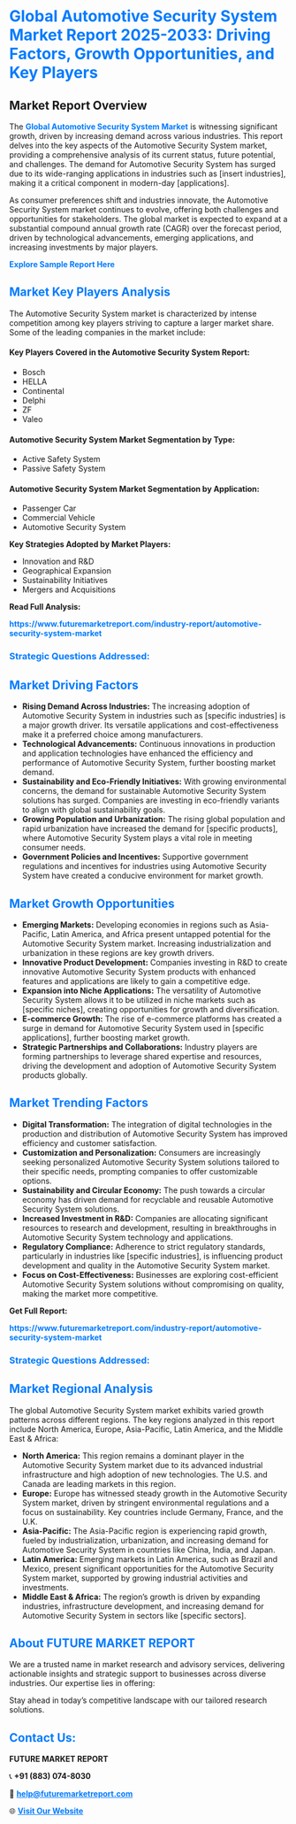 <h1 style="color: #007BFF;">Global Automotive Security System Market Report 2025-2033: Driving Factors, Growth Opportunities, and Key Players</h1>

<section id="overview">
<h2>Market Report Overview</h2>
<p>The <a href="https://www.futuremarketreport.com/industry-report/automotive-security-system-market" style="color: #007BFF; text-decoration: none;"><strong>Global Automotive Security System Market</strong></a> is witnessing significant growth, driven by increasing demand across various industries. This report delves into the key aspects of the Automotive Security System market, providing a comprehensive analysis of its current status, future potential, and challenges. The demand for Automotive Security System has surged due to its wide-ranging applications in industries such as [insert industries], making it a critical component in modern-day [applications].</p>
<p>As consumer preferences shift and industries innovate, the Automotive Security System market continues to evolve, offering both challenges and opportunities for stakeholders. The global market is expected to expand at a substantial compound annual growth rate (CAGR) over the forecast period, driven by technological advancements, emerging applications, and increasing investments by major players.</p>
</section>

<section id="overview">
<p><a href="https://www.futuremarketreport.com/request-sample/reportId=125956" style="color: #007BFF; text-decoration: none;"><strong>Explore Sample Report Here</strong></a></p>
</section>

<section id="key-players">
<h2 style="color: #007BFF;">Market Key Players Analysis</h2>
<p>The Automotive Security System market is characterized by intense competition among key players striving to capture a larger market share. Some of the leading companies in the market include:</p>
<h4>Key Players Covered in the Automotive Security System Report:</h4>
<ul><li>Bosch</li><li>HELLA</li><li>Continental</li><li>Delphi</li><li>ZF</li><li>Valeo</li></ul>
<h4>Automotive Security System Market Segmentation by Type:</h4>
<ul><li>Active Safety System</li><li>Passive Safety System</li></ul>

<h4>Automotive Security System Market Segmentation by Application:</h4>
<ul><li>Passenger Car</li><li>Commercial Vehicle</li><li>Automotive Security System</li></ul>
<p><strong>Key Strategies Adopted by Market Players:</strong></p>
<ul>
<li>Innovation and R&D</li>
<li>Geographical Expansion</li>
<li>Sustainability Initiatives</li>
<li>Mergers and Acquisitions</li>
</ul>
</section>

<section>
<p><strong>Read Full Analysis: </strong></p><a href="https://www.futuremarketreport.com/industry-report/automotive-security-system-market" style="color: #007BFF; text-decoration: none;"><strong>https://www.futuremarketreport.com/industry-report/automotive-security-system-market</strong></a>
<h3 style="color: #007BFF;">Strategic Questions Addressed:</h3>
</section>

<section id="driving-factors">
<h2 style="color: #007BFF;">Market Driving Factors</h2>
<ul>
<li><strong>Rising Demand Across Industries:</strong> The increasing adoption of Automotive Security System in industries such as [specific industries] is a major growth driver. Its versatile applications and cost-effectiveness make it a preferred choice among manufacturers.</li>
<li><strong>Technological Advancements:</strong> Continuous innovations in production and application technologies have enhanced the efficiency and performance of Automotive Security System, further boosting market demand.</li>
<li><strong>Sustainability and Eco-Friendly Initiatives:</strong> With growing environmental concerns, the demand for sustainable Automotive Security System solutions has surged. Companies are investing in eco-friendly variants to align with global sustainability goals.</li>
<li><strong>Growing Population and Urbanization:</strong> The rising global population and rapid urbanization have increased the demand for [specific products], where Automotive Security System plays a vital role in meeting consumer needs.</li>
<li><strong>Government Policies and Incentives:</strong> Supportive government regulations and incentives for industries using Automotive Security System have created a conducive environment for market growth.</li>
</ul>
</section>

<section id="growth-opportunities">
<h2 style="color: #007BFF;">Market Growth Opportunities</h2>
<ul>
<li><strong>Emerging Markets:</strong> Developing economies in regions such as Asia-Pacific, Latin America, and Africa present untapped potential for the Automotive Security System market. Increasing industrialization and urbanization in these regions are key growth drivers.</li>
<li><strong>Innovative Product Development:</strong> Companies investing in R&D to create innovative Automotive Security System products with enhanced features and applications are likely to gain a competitive edge.</li>
<li><strong>Expansion into Niche Applications:</strong> The versatility of Automotive Security System allows it to be utilized in niche markets such as [specific niches], creating opportunities for growth and diversification.</li>
<li><strong>E-commerce Growth:</strong> The rise of e-commerce platforms has created a surge in demand for Automotive Security System used in [specific applications], further boosting market growth.</li>
<li><strong>Strategic Partnerships and Collaborations:</strong> Industry players are forming partnerships to leverage shared expertise and resources, driving the development and adoption of Automotive Security System products globally.</li>
</ul>
</section>

<section id="trending-factors">
<h2 style="color: #007BFF;">Market Trending Factors</h2>
<ul>
<li><strong>Digital Transformation:</strong> The integration of digital technologies in the production and distribution of Automotive Security System has improved efficiency and customer satisfaction.</li>
<li><strong>Customization and Personalization:</strong> Consumers are increasingly seeking personalized Automotive Security System solutions tailored to their specific needs, prompting companies to offer customizable options.</li>
<li><strong>Sustainability and Circular Economy:</strong> The push towards a circular economy has driven demand for recyclable and reusable Automotive Security System solutions.</li>
<li><strong>Increased Investment in R&D:</strong> Companies are allocating significant resources to research and development, resulting in breakthroughs in Automotive Security System technology and applications.</li>
<li><strong>Regulatory Compliance:</strong> Adherence to strict regulatory standards, particularly in industries like [specific industries], is influencing product development and quality in the Automotive Security System market.</li>
<li><strong>Focus on Cost-Effectiveness:</strong> Businesses are exploring cost-efficient Automotive Security System solutions without compromising on quality, making the market more competitive.</li>
</ul>
</section>

<section>
<p><strong>Get Full Report: </strong></p><a href="https://www.futuremarketreport.com/industry-report/automotive-security-system-market" style="color: #007BFF; text-decoration: none;"><strong>https://www.futuremarketreport.com/industry-report/automotive-security-system-market</strong></a>
<h3 style="color: #007BFF;">Strategic Questions Addressed:</h3>
</section>


<section id="regional-analysis">
<h2 style="color: #007BFF;">Market Regional Analysis</h2>
<p>The global Automotive Security System market exhibits varied growth patterns across different regions. The key regions analyzed in this report include North America, Europe, Asia-Pacific, Latin America, and the Middle East & Africa:</p>
<ul>
<li><strong>North America:</strong> This region remains a dominant player in the Automotive Security System market due to its advanced industrial infrastructure and high adoption of new technologies. The U.S. and Canada are leading markets in this region.</li>
<li><strong>Europe:</strong> Europe has witnessed steady growth in the Automotive Security System market, driven by stringent environmental regulations and a focus on sustainability. Key countries include Germany, France, and the U.K.</li>
<li><strong>Asia-Pacific:</strong> The Asia-Pacific region is experiencing rapid growth, fueled by industrialization, urbanization, and increasing demand for Automotive Security System in countries like China, India, and Japan.</li>
<li><strong>Latin America:</strong> Emerging markets in Latin America, such as Brazil and Mexico, present significant opportunities for the Automotive Security System market, supported by growing industrial activities and investments.</li>
<li><strong>Middle East & Africa:</strong> The region’s growth is driven by expanding industries, infrastructure development, and increasing demand for Automotive Security System in sectors like [specific sectors].</li>
</ul>
</section>

<footer>
<h2 style="color: #007BFF;">About FUTURE MARKET REPORT</h2>
<p>We are a trusted name in market research and advisory services, delivering actionable insights and strategic support to businesses across diverse industries. Our expertise lies in offering:</p>

<p>Stay ahead in today’s competitive landscape with our tailored research solutions.</p>

<h2 style="color: #007BFF;">Contact Us:</h2>
<p><strong>FUTURE MARKET REPORT</strong></p>
<p>📞 <strong>+91 (883) 074-8030</strong></p>
<p>📧 <strong><a href="mailto:help@futuremarketreport.com" style="color: #007BFF;">help@futuremarketreport.com</a></strong></p>
<p>🌐 <strong><a href="https://www.futuremarketreport.com/" style="color: #007BFF;">Visit Our Website</a></strong></p>
</footer>
